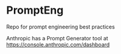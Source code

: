 # PromptEng
Repo for prompt engineering best practices

Anthropic has a Prompt Generator tool at https://console.anthropic.com/dashboard
